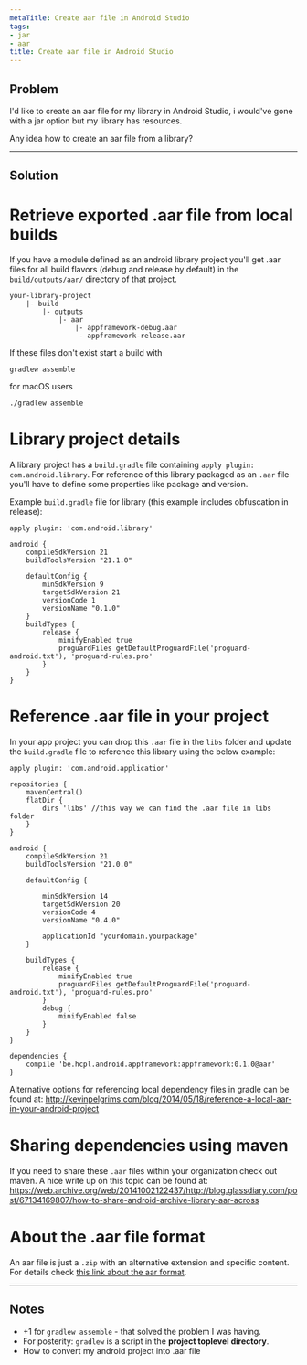 ```yaml
---
metaTitle: Create aar file in Android Studio
tags:
- jar
- aar
title: Create aar file in Android Studio
---
```


## Problem

I'd like to create an aar file for my library in Android Studio, i would've gone with a jar option but my library has resources.


Any idea how to create an aar file from a library?



---

## Solution

Retrieve exported .aar file from local builds
=============================================


If you have a module defined as an android library project you'll get .aar files for all build flavors (debug and release by default) in the `build/outputs/aar/` directory of that project. 



```
your-library-project
    |- build
        |- outputs
            |- aar
                |- appframework-debug.aar
                 - appframework-release.aar

```

If these files don't exist start a build with



```
gradlew assemble

```

for macOS users



```
./gradlew assemble

```

Library project details
=======================


A library project has a `build.gradle` file containing `apply plugin: com.android.library`. For reference of this library packaged as an `.aar` file you'll have to define some properties like package and version. 


Example `build.gradle` file for library (this example includes obfuscation in release):



```
apply plugin: 'com.android.library'

android {
    compileSdkVersion 21
    buildToolsVersion "21.1.0"

    defaultConfig {
        minSdkVersion 9
        targetSdkVersion 21
        versionCode 1
        versionName "0.1.0"
    }
    buildTypes {
        release {
            minifyEnabled true
            proguardFiles getDefaultProguardFile('proguard-android.txt'), 'proguard-rules.pro'
        }
    }
}

```

Reference .aar file in your project
===================================


In your app project you can drop this `.aar` file in the `libs` folder and update the `build.gradle` file to reference this library using the below example:



```
apply plugin: 'com.android.application'

repositories {
    mavenCentral()
    flatDir {
        dirs 'libs' //this way we can find the .aar file in libs folder
    }
}

android {
    compileSdkVersion 21
    buildToolsVersion "21.0.0"

    defaultConfig {

        minSdkVersion 14
        targetSdkVersion 20
        versionCode 4
        versionName "0.4.0"

        applicationId "yourdomain.yourpackage"
    }

    buildTypes {
        release {
            minifyEnabled true
            proguardFiles getDefaultProguardFile('proguard-android.txt'), 'proguard-rules.pro'
        }
        debug {
            minifyEnabled false
        }
    }
}

dependencies {
    compile 'be.hcpl.android.appframework:appframework:0.1.0@aar'
}

```

Alternative options for referencing local dependency files in gradle can be found at: <http://kevinpelgrims.com/blog/2014/05/18/reference-a-local-aar-in-your-android-project> 


Sharing dependencies using maven
================================


If you need to share these `.aar` files within your organization check out maven. A nice write up on this topic can be found at: <https://web.archive.org/web/20141002122437/http://blog.glassdiary.com/post/67134169807/how-to-share-android-archive-library-aar-across>


About the .aar file format
==========================


An aar file is just a `.zip` with an alternative extension and specific content. For details check [this link about the aar format](http://tools.android.com/tech-docs/new-build-system/aar-format).



---

## Notes

- +1 for `gradlew assemble` - that solved the problem I was having.
- For posterity: `gradlew` is a script in the **project toplevel directory**.
-  How to convert my android project into .aar file
